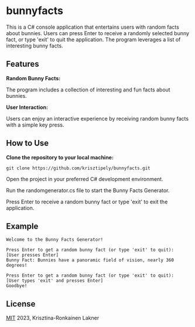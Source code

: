 # bunnyfacts
This is a C# console application that entertains users with random facts about bunnies. Users can press Enter to receive a randomly selected bunny fact, or type 'exit' to quit the application. The program leverages a list of interesting bunny facts.

## Features

**Random Bunny Facts:**

The program includes a collection of interesting and fun facts about bunnies.

**User Interaction:**

Users can enjoy an interactive experience by receiving random bunny facts with a simple key press.

## How to Use

**Clone the repository to your local machine:**
```
git clone https://github.com/krisztipely/bunnyfacts.git
```
Open the project in your preferred C# development environment.

Run the randomgenerator.cs file to start the Bunny Facts Generator.

Press Enter to receive a random bunny fact or type 'exit' to exit the application.

## Example
```
Welcome to the Bunny Facts Generator!

Press Enter to get a random bunny fact (or type 'exit' to quit):
[User presses Enter]
Bunny Fact: Bunnies have a panoramic field of vision, nearly 360 degrees!

Press Enter to get a random bunny fact (or type 'exit' to quit):
[User types 'exit' and presses Enter]
Goodbye!
```

## License
[MIT](https://github.com/krisztipely/bunnyfacts/blob/master/LICENSE) 2023, Krisztina-Ronkainen Lakner
